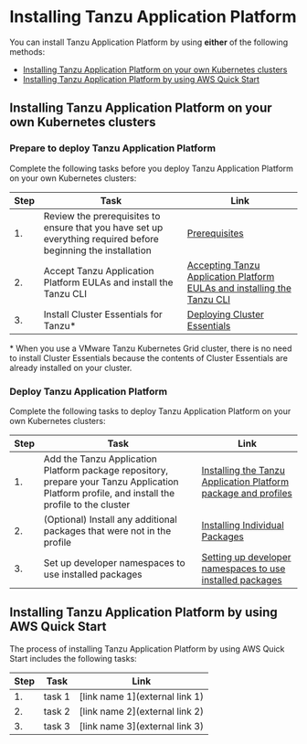 # Installing Tanzu Application Platform

You can install Tanzu Application Platform by using **either** of the following methods:

- [Installing Tanzu Application Platform on your own Kubernetes clusters](#install-own-cluster)
- [Installing Tanzu Application Platform by using AWS Quick Start](#install-aws)

## <a id='install-own-cluster'></a>Installing Tanzu Application Platform on your own Kubernetes clusters

### <a id='prepare-tap'></a>Prepare to deploy Tanzu Application Platform

Complete the following tasks before you deploy Tanzu Application Platform on your own Kubernetes clusters:

|Step|Task|Link|
|----|----|----|
|1.| Review the prerequisites to ensure that you have set up everything required before beginning the installation |[Prerequisites](prerequisites.html)|
|2.| Accept Tanzu Application Platform EULAs and install the Tanzu CLI |[Accepting Tanzu Application Platform EULAs and installing the Tanzu CLI](install-tanzu-cli.html)|
|3.| Install Cluster Essentials for Tanzu* |[Deploying Cluster Essentials](https://docs.vmware.com/en/Cluster-Essentials-for-VMware-Tanzu/1.1/cluster-essentials/GUID-deploy.html)|

\* When you use a VMware Tanzu Kubernetes Grid cluster, there is no need to install Cluster Essentials because the contents of Cluster Essentials are already installed on your cluster.

### <a id='deploy-tap'></a>Deploy Tanzu Application Platform

Complete the following tasks to deploy Tanzu Application Platform on your own Kubernetes clusters:

|Step|Task|Link|
|----|----|----|
|1.| Add the Tanzu Application Platform package repository, prepare your Tanzu Application Platform profile, and install the profile to the cluster |[Installing the Tanzu Application Platform package and profiles](install.html)|
|2.| (Optional) Install any additional packages that were not in the profile |[Installing Individual Packages](install-components.html)|
|3.| Set up developer namespaces to use installed packages |[Setting up developer namespaces to use installed packages](set-up-namespaces.html)|

## <a id='install-aws'></a>Installing Tanzu Application Platform by using AWS Quick Start

The process of installing Tanzu Application Platform by using AWS Quick Start includes the following tasks:

|Step|Task|Link|
|----|----|----|
|1.| task 1 |[link name 1](external link 1)|
|2.| task 2 |[link name 2](external link 2)|
|3.| task 3 |[link name 3](external link 3)|
